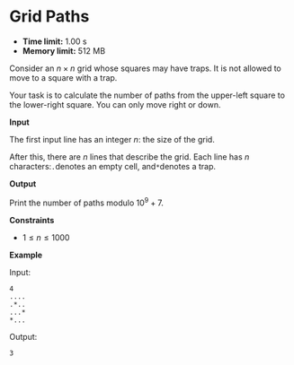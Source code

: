 # Grid Paths







* **Time limit:** 1.00 s
* **Memory limit:** 512 MB



Consider an $n \times n$ grid whose squares may have traps. It is not allowed to move to a square with a trap.



Your task is to calculate the number of paths from the upper-left square to the lower-right square. You can only move right or down.



**Input**



The first input line has an integer $n$: the size of the grid.



After this, there are $n$ lines that describe the grid. Each line has $n$ characters:`.`denotes an empty cell, and`*`denotes a trap.



**Output**



Print the number of paths modulo $10^9+7$.



**Constraints**


* $1 \le n \le 1000$ 

**Example**



Input:

```
4
....
.*..
...*
*...
```



Output:

`3`


